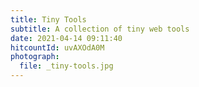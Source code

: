 ```yaml
---
title: Tiny Tools
subtitle: A collection of tiny web tools
date: 2021-04-14 09:11:40
hitcountId: uvAXOdA0M
photograph: 
  file: _tiny-tools.jpg
---
```

